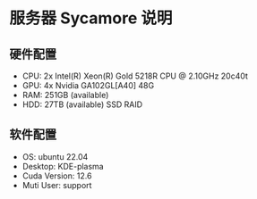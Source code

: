 # 服务器 Sycamore 说明

## 硬件配置
* CPU: 2x Intel(R) Xeon(R) Gold 5218R CPU @ 2.10GHz 20c40t
* GPU: 4x Nvidia GA102GL\[A40\] 48G
* RAM: 251GB (available)
* HDD: 27TB (available) SSD RAID 

## 软件配置
* OS: ubuntu 22.04
* Desktop: KDE-plasma
* Cuda Version: 12.6
* Muti User: support